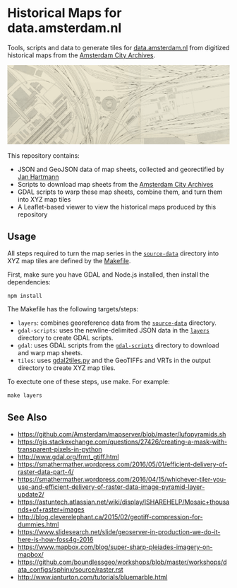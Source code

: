 # Historical Maps for data.amsterdam.nl

Tools, scripts and data to generate tiles for [data.amsterdam.nl](https://data.amsterdam.nl/data/?modus=kaart&center=52.3747993%2C4.8918253&lagen=pw1943-2500%3A1&legenda=true&zoom=10) from digitized historical maps from the [Amsterdam City Archives](https://www.amsterdam.nl/stadsarchief).

[![Dienst der Publieke Werken (1943)](screenshots/1943.png)](https://amsterdam.github.io/historical-maps/viewer/28992.html)

This repository contains:

- JSON and GeoJSON data of map sheets, collected and georectified by [Jan Hartmann](http://www.uva.nl/en/profile/h/a/j.l.h.hartmann/j.l.h.hartmann.html)
- Scripts to download map sheets from the [Amsterdam City Archives](https://archief.amsterdam/beeldbank/)
- GDAL scripts to warp these map sheets, combine them, and turn them into XYZ map tiles
- A Leaflet-based viewer to view the historical maps produced by this repository

## Usage

All steps required to turn the map series in the [`source-data`](source-data) directory into XYZ map tiles are defined by the [Makefile](Makefile).

First, make sure you have GDAL and Node.js installed, then install the dependencies:

    npm install

The Makefile has the following targets/steps:

- `layers`: combines georeference data from the [`source-data`](source-data) directory.
- `gdal-scripts`: uses the newline-delimited JSON data in the [`layers`](layers) directory to create GDAL scripts.
- `gdal`: uses GDAL scripts from the [`gdal-scripts`](gdal-scripts) directory to download and warp map sheets.
- `tiles`: uses [gdal2tiles.py](https://gdal.org/programs/gdal2tiles.html) and the GeoTIFFs and VRTs in the output directory to create XYZ map tiles.

To exectute one of these steps, use make. For example:

	make layers

## See Also

- https://github.com/Amsterdam/mapserver/blob/master/lufopyramids.sh
- https://gis.stackexchange.com/questions/27426/creating-a-mask-with-transparent-pixels-in-python
- http://www.gdal.org/frmt_gtiff.html
- https://smathermather.wordpress.com/2016/05/01/efficient-delivery-of-raster-data-part-4/
- https://smathermather.wordpress.com/2016/04/15/whichever-tiler-you-use-and-efficient-delivery-of-raster-data-image-pyramid-layer-update2/
- https://astuntech.atlassian.net/wiki/display/ISHAREHELP/Mosaic+thousands+of+raster+images
- http://blog.cleverelephant.ca/2015/02/geotiff-compression-for-dummies.html
- https://www.slidesearch.net/slide/geoserver-in-production-we-do-it-here-is-how-foss4g-2016
- https://www.mapbox.com/blog/super-sharp-pleiades-imagery-on-mapbox/
- https://github.com/boundlessgeo/workshops/blob/master/workshops/data_configs/sphinx/source/raster.rst
- http://www.ianturton.com/tutorials/bluemarble.html
